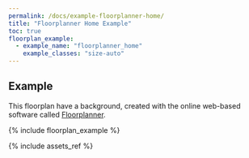 ```yaml
---
permalink: /docs/example-floorplanner-home/
title: "Floorplanner Home Example"
toc: true
floorplan_example:
  - example_name: "floorplanner_home"
    example_classes: "size-auto"
---
```


## Example

This floorplan have a background, created with the online web-based software called <a href="https://floorplanner.com/" targer="_blank">Floorplanner</a>.

{% include floorplan_example %}

{% include assets_ref %}

